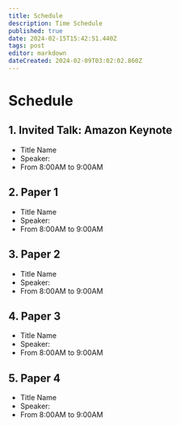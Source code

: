 ```yaml
---
title: Schedule
description: Time Schedule
published: true
date: 2024-02-15T15:42:51.440Z
tags: post
editor: markdown
dateCreated: 2024-02-09T03:02:02.860Z
---
```


# Schedule

## 1. Invited Talk: Amazon Keynote
* Title Name
* Speaker:
* From 8:00AM to 9:00AM


## 2. Paper 1
* Title Name
* Speaker:
* From 8:00AM to 9:00AM


## 3. Paper 2
* Title Name
* Speaker:
* From 8:00AM to 9:00AM


## 4. Paper 3
* Title Name
* Speaker:
* From 8:00AM to 9:00AM


## 5. Paper 4
* Title Name
* Speaker:
* From 8:00AM to 9:00AM